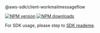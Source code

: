 @aws-sdk/client-workmailmessageflow

[![NPM version](https://img.shields.io/npm/v/@aws-sdk/client-workmailmessageflow/preview.svg)](https://www.npmjs.com/package/@aws-sdk/client-workmailmessageflow)
[![NPM downloads](https://img.shields.io/npm/dm/@aws-sdk/client-workmailmessageflow.svg)](https://www.npmjs.com/package/@aws-sdk/client-workmailmessageflow)

For SDK usage, please step to [SDK reademe](https://github.com/aws/aws-sdk-js-v3).
